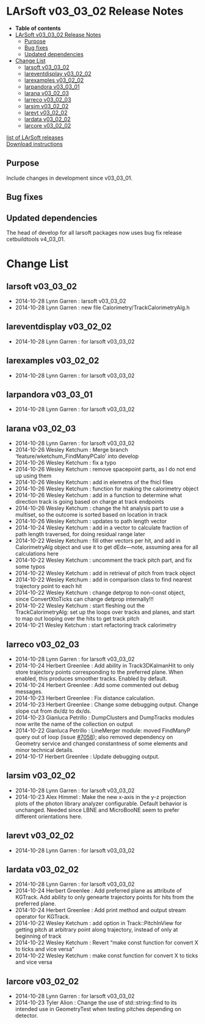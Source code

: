 LArSoft v03\_03\_02 Release Notes
======================================================================

-   **Table of contents**
-   [LArSoft v03\_03\_02 Release Notes](#LArSoft-v03_03_02-Release-Notes)
    -   [Purpose](#Purpose)
    -   [Bug fixes](#Bug-fixes)
    -   [Updated dependencies](#Updated-dependencies)
-   [Change List](#Change-List)
    -   [larsoft v03\_03\_02](#larsoft-v03_03_02)
    -   [lareventdisplay v03\_02\_02](#lareventdisplay-v03_02_02)
    -   [larexamples v03\_02\_02](#larexamples-v03_02_02)
    -   [larpandora v03\_03\_01](#larpandora-v03_03_01)
    -   [larana v03\_02\_03](#larana-v03_02_03)
    -   [larreco v03\_02\_03](#larreco-v03_02_03)
    -   [larsim v03\_02\_02](#larsim-v03_02_02)
    -   [larevt v03\_02\_02](#larevt-v03_02_02)
    -   [lardata v03\_02\_02](#lardata-v03_02_02)
    -   [larcore v03\_02\_02](#larcore-v03_02_02)

[list of LArSoft releases](LArSoft_release_list)\
[Download instructions](http://scisoft.fnal.gov/scisoft/projects/larsoft/v03_03_02/larsoft-v03_03_02.html)

Purpose
--------------------

Include changes in development since v03\_03\_01.

Bug fixes
------------------------

Updated dependencies
----------------------------------------------

The head of develop for all larsoft packages now uses bug fix release cetbuildtools v4\_03\_01.

Change List
============================

larsoft v03\_03\_02
------------------------------------------

-   2014-10-28 Lynn Garren : larsoft v03\_03\_02
-   2014-10-28 Lynn Garren : new file Calorimetry/TrackCalorimetryAlg.h

lareventdisplay v03\_02\_02
----------------------------------------------------------

-   2014-10-28 Lynn Garren : for larsoft v03\_03\_02

larexamples v03\_02\_02
--------------------------------------------------

-   2014-10-28 Lynn Garren : for larsoft v03\_03\_02

larpandora v03\_03\_01
------------------------------------------------

-   2014-10-28 Lynn Garren : for larsoft v03\_03\_02

larana v03\_02\_03
----------------------------------------

-   2014-10-28 Lynn Garren : for larsoft v03\_03\_02
-   2014-10-26 Wesley Ketchum : Merge branch ‘feature/wketchum\_FindManyPCalo’ into develop
-   2014-10-26 Wesley Ketchum : fix a typo
-   2014-10-26 Wesley Ketchum : remove spacepoint parts, as I do not end up using them
-   2014-10-26 Wesley Ketchum : add in elemetns of the fhicl files
-   2014-10-26 Wesley Ketchum : function for making the calorimetry object
-   2014-10-26 Wesley Ketchum : add in a function to determine what direction track is going based on charge at track endpoints
-   2014-10-26 Wesley Ketchum : change the hit analysis part to use a multiset, so the outcome is sorted based on location in track
-   2014-10-26 Wesley Ketchum : updates to path length vector
-   2014-10-24 Wesley Ketchum : add in a vector to calculate fraction of path length traversed, for doing residual range later
-   2014-10-22 Wesley Ketchum : fill other vectors per hit, and add in CalorimetryAlg object and use it to get dEdx—note, assuming area for all calculations here
-   2014-10-22 Wesley Ketchum : uncomment the track pitch part, and fix some typos
-   2014-10-22 Wesley Ketchum : add in retrieval of pitch from track object
-   2014-10-22 Wesley Ketchum : add in comparison class to find nearest trajectory point to each hit
-   2014-10-22 Wesley Ketchum : change detprop to non-const object, since ConvertXtoTicks can change detprop internally!!!
-   2014-10-22 Wesley Ketchum : start fleshing out the TrackCalorimetryAlg: set up the loops over tracks and planes, and start to map out looping over the hits to get track pitch
-   2014-10-21 Wesley Ketchum : start refactoring track calorimetry

larreco v03\_02\_03
------------------------------------------

-   2014-10-28 Lynn Garren : for larsoft v03\_03\_02
-   2014-10-24 Herbert Greenlee : Add ability in Track3DKalmanHit to only store trajectory points corresponding to the preferred plane. When enabled, this produces smoother tracks. Enabled by default.
-   2014-10-24 Herbert Greenlee : Add some commented out debug messages.
-   2014-10-23 Herbert Greenlee : Fix distance calculation.
-   2014-10-23 Herbert Greenlee : Change some debugging output. Change slope cut from dx/dz to dx/ds.
-   2014-10-23 Gianluca Petrillo : DumpClusters and DumpTracks modules now write the name of the collection on output
-   2014-10-22 Gianluca Petrillo : LineMerger module: moved FindManyP query out of loop (issue [\#7058](/redmine/issues/7058 "Bug: FindManyP() usage in LineMerger module (Closed)")); also removed dependency on Geometry service and changed constantness of some elements and minor technical details.
-   2014-10-17 Herbert Greenlee : Update debugging output.

larsim v03\_02\_02
----------------------------------------

-   2014-10-28 Lynn Garren : for larsoft v03\_03\_02
-   2014-10-23 Alex Himmel : Make the new x-axis in the y-z projection plots of the photon library analyzer configurable. Default behavior is unchanged. Needed since LBNE and MicroBooNE seem to prefer different orientations here.

larevt v03\_02\_02
----------------------------------------

-   2014-10-28 Lynn Garren : for larsoft v03\_03\_02

lardata v03\_02\_02
------------------------------------------

-   2014-10-28 Lynn Garren : for larsoft v03\_03\_02
-   2014-10-24 Herbert Greenlee : Add preferred plane as attribute of KGTrack. Add ability to only genearte trajectory points for hits from the preferred plane.
-   2014-10-24 Herbert Greenlee : Add print method and output stream operator for KGTrack.
-   2014-10-22 Wesley Ketchum : add option in Track::PitchInView for getting pitch at arbitrary point along trajectory, instead of only at beginning of track
-   2014-10-22 Wesley Ketchum : Revert “make const function for convert X to ticks and vice versa”
-   2014-10-22 Wesley Ketchum : make const function for convert X to ticks and vice versa

larcore v03\_02\_02
------------------------------------------

-   2014-10-28 Lynn Garren : for larsoft v03\_03\_02
-   2014-10-23 Tyler Alion : Change the use of std::string::find to its intended use in GeometryTest when testing pitches depending on detector.
